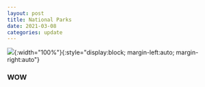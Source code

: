 ```yaml
---
layout: post
title: National Parks
date: 2021-03-08
categories: update
---
```




![](/assets/images/national-parks/GNP-1.jpg){:width="100%"}{:style="display:block; margin-left:auto; margin-right:auto"}
### WOW

